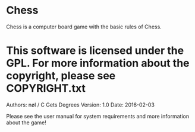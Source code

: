 Chess
==================================================
Chess is a computer board game with the basic
rules of Chess.

This software is licensed under the GPL. For more
information about the copyright, please see
COPYRIGHT.txt
==================================================

Authors: nøl / C Gets Degrees
Version: 1.0
Date: 2016-02-03

Please see the user manual for system requirements
and more information about the game!